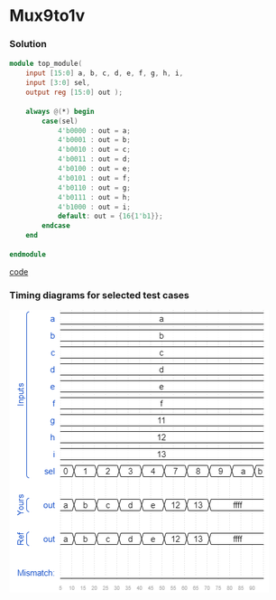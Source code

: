 # Mux9to1v
### Solution
```Verilog
module top_module( 
    input [15:0] a, b, c, d, e, f, g, h, i,
    input [3:0] sel,
    output reg [15:0] out );
    
    always @(*) begin
        case(sel)
            4'b0000 : out = a;
            4'b0001 : out = b;
            4'b0010 : out = c;            
            4'b0011 : out = d;
            4'b0100 : out = e;
            4'b0101 : out = f;
            4'b0110 : out = g;
            4'b0111 : out = h;
            4'b1000 : out = i;
            default: out = {16{1'b1}};
        endcase
    end

endmodule
```
[code](./63.v)

### Timing diagrams for selected test cases
![result](./result.png)